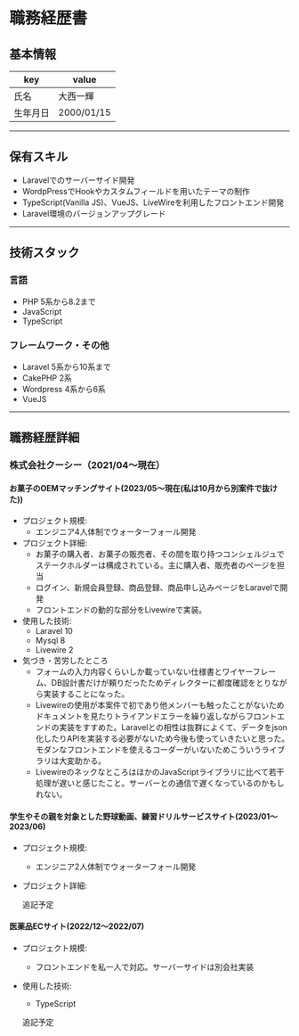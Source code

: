 # 職務経歴書

## 基本情報

|key|value|
|---|---|
|氏名|大西一輝
|生年月日|2000/01/15|

---

## 保有スキル

- Laravelでのサーバーサイド開発
- WordpPressでHookやカスタムフィールドを用いたテーマの制作
- TypeScript(Vanilla JS)、VueJS、LiveWireを利用したフロントエンド開発
- Laravel環境のバージョンアップグレード


---

## 技術スタック

### 言語

- PHP 5系から8.2まで
- JavaScript
- TypeScript

### フレームワーク・その他

- Laravel 5系から10系まで
- CakePHP 2系
- Wordpress 4系から6系
- VueJS
---

## 職務経歴詳細

### 株式会社クーシー（2021/04〜現在）

#### お菓子のOEMマッチングサイト(2023/05〜現在(私は10月から別案件で抜けた))
- プロジェクト規模:
  - エンジニア4人体制でウォーターフォール開発
- プロジェクト詳細:
  - お菓子の購入者、お菓子の販売者、その間を取り持つコンシェルジュでステークホルダーは構成されている。主に購入者、販売者のページを担当
  - ログイン、新規会員登録、商品登録、商品申し込みページをLaravelで開発
  - フロントエンドの動的な部分をLivewireで実装。
- 使用した技術:
  - Laravel 10
  - Mysql 8
  - Livewire 2
- 気づき・苦労したところ
  - フォームの入力内容くらいしか載っていない仕様書とワイヤーフレーム、DB設計書だけが頼りだったためディレクターに都度確認をとりながら実装することになった。
  - Livewireの使用が本案件で初であり他メンバーも触ったことがないためドキュメントを見たりトライアンドエラーを繰り返しながらフロントエンドの実装をすすめた。Laravelとの相性は抜群によくて、データをjson化したりAPIを実装する必要がないため今後も使っていきたいと思った。モダンなフロントエンドを使えるコーダーがいないためこういうライブラリは大変助かる。
  - LivewireのネックなところはほかのJavaScriptライブラリに比べて若干処理が遅いと感じたこと。サーバーとの通信で遅くなっているのかもしれない。
    
#### 学生やその親を対象とした野球動画、練習ドリルサービスサイト(2023/01〜2023/06)
- プロジェクト規模:
  - エンジニア2人体制でウォーターフォール開発
- プロジェクト詳細:

  追記予定

#### 医薬品ECサイト(2022/12〜2022/07)
- プロジェクト規模:
  - フロントエンドを私一人で対応。サーバーサイドは別会社実装
- 使用した技術:
  - TypeScript
 
   追記予定
